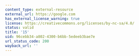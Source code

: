```yaml
---
content_type: external-resource
external_url: https://google.com
has_external_license_warning: true
license: https://creativecommons.org/licenses/by-nc-sa/4.0/
status: valid
title: '15'
uid: 96cebb34-a802-4300-b6bb-5edeeb3bae7e
url_status_code: 200
wayback_url: ''
---
```

